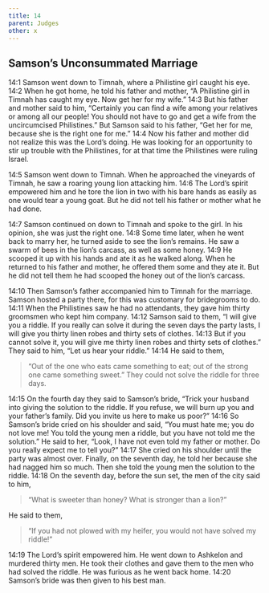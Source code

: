 ```yaml
---
title: 14
parent: Judges
other: x
---
```



## Samson’s Unconsummated Marriage

<a name="14:1">14:1</a> Samson went down to Timnah, where a Philistine girl caught his eye. <a name="14:2">14:2</a> When he got home, he told his father and mother, “A Philistine girl in Timnah has caught my eye. Now get her for my wife.” <a name="14:3">14:3</a> But his father and mother said to him, “Certainly you can find a wife among your relatives or among all our people! You should not have to go and get a wife from the uncircumcised Philistines.” But Samson said to his father, “Get her for me, because she is the right one for me.” <a name="14:4">14:4</a> Now his father and mother did not realize this was the Lord’s doing. He was looking for an opportunity to stir up trouble with the Philistines, for at that time the Philistines were ruling Israel.

<a name="14:5">14:5</a> Samson went down to Timnah. When he approached the vineyards of Timnah, he saw a roaring young lion attacking him. <a name="14:6">14:6</a> The Lord’s spirit empowered him and he tore the lion in two with his bare hands as easily as one would tear a young goat. But he did not tell his father or mother what he had done.

<a name="14:7">14:7</a> Samson continued on down to Timnah and spoke to the girl. In his opinion, she was just the right one. <a name="14:8">14:8</a> Some time later, when he went back to marry her, he turned aside to see the lion’s remains. He saw a swarm of bees in the lion’s carcass, as well as some honey. <a name="14:9">14:9</a> He scooped it up with his hands and ate it as he walked along. When he returned to his father and mother, he offered them some and they ate it. But he did not tell them he had scooped the honey out of the lion’s carcass.

<a name="14:10">14:10</a> Then Samson’s father accompanied him to Timnah for the marriage. Samson hosted a party there, for this was customary for bridegrooms to do. <a name="14:11">14:11</a> When the Philistines saw he had no attendants, they gave him thirty groomsmen who kept him company. <a name="14:12">14:12</a> Samson said to them, “I will give you a riddle. If you really can solve it during the seven days the party lasts, I will give you thirty linen robes and thirty sets of clothes. <a name="14:13">14:13</a> But if you cannot solve it, you will give me thirty linen robes and thirty sets of clothes.” They said to him, “Let us hear your riddle.” <a name="14:14">14:14</a> He said to them,

> “Out of the one who eats came something to eat;
> out of the strong one came something sweet.”
> They could not solve the riddle for three days.

<a name="14:15">14:15</a> On the fourth day they said to Samson’s bride, “Trick your husband into giving the solution to the riddle. If you refuse, we will burn up you and your father’s family. Did you invite us here to make us poor?” <a name="14:16">14:16</a> So Samson’s bride cried on his shoulder and said, “You must hate me; you do not love me! You told the young men a riddle, but you have not told me the solution.” He said to her, “Look, I have not even told my father or mother. Do you really expect me to tell you?” <a name="14:17">14:17</a> She cried on his shoulder until the party was almost over. Finally, on the seventh day, he told her because she had nagged him so much. Then she told the young men the solution to the riddle. <a name="14:18">14:18</a> On the seventh day, before the sun set, the men of the city said to him,

> “What is sweeter than honey?
> What is stronger than a lion?”

He said to them,

> “If you had not plowed with my heifer,
> you would not have solved my riddle!”

<a name="14:19">14:19</a> The Lord’s spirit empowered him. He went down to Ashkelon and murdered thirty men. He took their clothes and gave them to the men who had solved the riddle. He was furious as he went back home. <a name="14:20">14:20</a> Samson’s bride was then given to his best man.